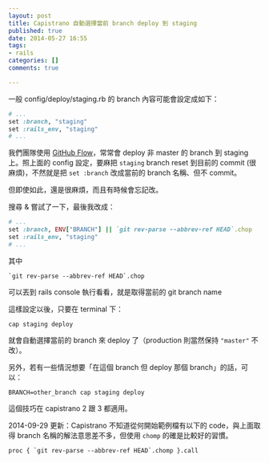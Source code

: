 ```yaml
---
layout: post
title: Capistrano 自動選擇當前 branch deploy 到 staging
published: true
date: 2014-05-27 16:55
tags:
- rails
categories: []
comments: true

---
```

一般 config/deploy/staging.rb 的 branch 內容可能會設定成如下：

``` ruby config/deploy/staging.rb
# ...
set :branch, "staging"
set :rails_env, "staging"
# ...
```

我們團隊使用 [GitHub Flow](http://scottchacon.com/2011/08/31/github-flow.html)，常常會 deploy 非 master 的 branch 到 staging 上。照上面的 config 設定，要麻把 `staging` branch reset 到目前的 commit (很麻煩)，不然就是把 `set :branch` 改成當前的 branch 名稱、但不 commit。

但即使如此，還是很麻煩，而且有時候會忘記改。

搜尋 & 嘗試了一下，最後我改成：

``` ruby config/deploy/staging.rb
# ...
set :branch, ENV["BRANCH"] || `git rev-parse --abbrev-ref HEAD`.chop
set :rails_env, "staging"
# ...
```

其中

    `git rev-parse --abbrev-ref HEAD`.chop

可以丟到 rails console 執行看看，就是取得當前的 git branch name

這樣設定以後，只要在 terminal 下：

    cap staging deploy

就會自動選擇當前的 branch 來 deploy 了（production 則當然保持 `"master"` 不改）。

另外，若有一些情況想要「在這個 branch 但 deploy 那個 branch」的話，可以：

    BRANCH=other_branch cap staging deploy

這個技巧在 capistrano 2 跟 3 都適用。

2014-09-29 更新：Capistrano 不知道從何開始範例檔有以下的 code，與上面取得 branch 名稱的解法意思差不多，但使用 `chomp` 的確是比較好的習慣。

    proc { `git rev-parse --abbrev-ref HEAD`.chomp }.call